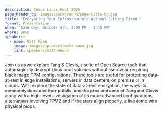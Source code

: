 ```yaml
---
description: Texas Linux Fest 2025
page_header_bg: images/background/page-title-bg.jpg
title: "Encrypting Your Infrastructure Without Getting Fired "
format: Presentation
when: "Saturday, October 4th, 3:00 PM - 3:45 PM"
where: Bevo
speakers:
  - name: Matt Moen
    image: images/speakers/matt-moen.jpg
    link: speakers/matt-moen/
---
```


Join us as we explore Tang & Clevis, a suite of Open Source tools that 
automagically decrypt Linux boot volumes without escrow or requiring black magic
 TPM configurations. These tools are useful for protecting data-at-rest in edge 
installations, servers in data centers, on premise or in clouds. We’ll explore 
the state of data-at-rest encryption, the ways its commonly done and their 
pitfalls, and the pros and cons of Tang and Clevis along with a high-level 
investigation of its more advanced configurations, alternatives involving TPM2 
and if the stars align properly, a live demo with physical props.
